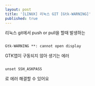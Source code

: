 ```yaml
---
layout: post
title: '[LINUX] 리눅스 GIT [Gtk-WARNING]'
published: true
---
```


리눅스 git에서 push or pull을 할때 발생하는

<pre><code>
Gtk-WARNING **: cannot open display
</code></pre>

GTK앱이 구동되지 않아 생기는 에러

<pre><code>
unset SSH_ASKPASS
</code></pre>

로 에러 해결할 수 있어요
